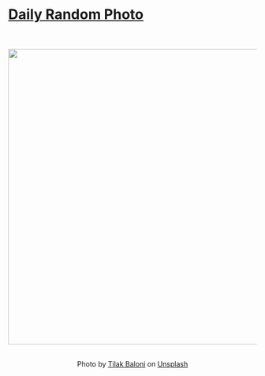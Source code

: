 # [Daily Random Photo](https://www.dailyrandomphoto.com/)

<div align="center">
  <br>
  <br>
  <a href="https://www.dailyrandomphoto.com/p/2025/2025-02-19/"><img src="https://images.unsplash.com/photo-1738193026612-4a953a4f4e96?crop=entropy&cs=tinysrgb&fit=max&fm=jpg&ixid=M3w3NzUwOHwwfDF8cmFuZG9tfHx8fHx8fHx8MTczOTkyNTYyMnw&ixlib=rb-4.0.3&q=80&w=1080" width="600px"></a>
  <br>
  <br>
  <p class="has-text-grey">Photo by <a href="https://unsplash.com/@tilakbaloni?utm_source=Daily%20Random%20Photo&amp;utm_medium=referral" target="_blank" rel="noopener noreferrer">Tilak Baloni</a> on <a href="https://unsplash.com/photos/a-field-with-mountains-in-the-background-under-a-cloudy-sky-D9VxG14sOBw?utm_source=Daily%20Random%20Photo&amp;utm_medium=referral" target="_blank" rel="noopener noreferrer">Unsplash</a></p>
</div>
